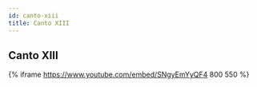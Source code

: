 ```yaml
---
id: canto-xiii
title: Canto XIII
---
```


## Canto XIII

{% iframe https://www.youtube.com/embed/SNgyEmYyQF4 800 550 %}
